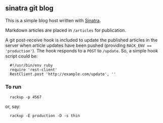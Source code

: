 ## sinatra git blog

This is a simple blog host written with [Sinatra](https://github.com/sinatra/sinatra).

Markdown articles are placed in `/articles` for publication.

A git post-receive hook is included to update the published articles
in the server when article updates have been pushed (providing
`RACK_ENV == 'production'`). The hook responds to a `POST` to `/update`.
So, a simple hook script could be:

      #!/usr/bin/env ruby
      require 'rest-client'
      RestClient.post 'http://example.com/update', ''


### To run

      rackup -p 4567

or, say:

      rackup -E production -D -s thin
